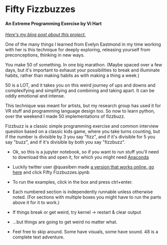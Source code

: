 # Fifty Fizzbuzzes

#### An Extreme Programming Exercise by Vi Hart

*[Here's my blog post about this project.](http://vihart.com/fifty-fizzbuzzes/)*

One of the many things I learned from Evelyn Eastmond in my time working with her is this technique for deeply exploring, releasing yourself from preconceptions, thinking in new ways.

You make 50 of something.
In one big marathon.
(Maybe spaced over a few days, but it's important to exhaust your possibilities to break and illuminate habits, rather than making habits as with making a thing a week.) 

50 is a LOT, and it takes you on this weird journey of ups and downs and complexifying and simplifying and combining and taking apart.
It can be oddly emotional and intense.

This technique was meant for artists, but my research group has used it for VR stuff and programming language design too.
So now to learn python, over the weekend I made 50 implementations of fizzbuzz.

Fizzbuzz is a classic simple programming exercise and common interview question based on a classic kids game, where you take turns counting, but if the number is divisible by 3 you say \"fizz\", and if it's divisible for 5 you say \"buzz\", and if it's divisible by both you say \"fizzbuzz\".

* Ok, so this is a jupyter notebook, so if you want to run stuff you'll need to download this and open it, for which you might need [Anaconda](https://www.anaconda.com/download/)

* Luckily twitter user @quasiben made [a version that works online, go here](https://mybinder.org/v2/gh/quasiben/fiftyfizzbuzzes/master?filepath=Fifty%20Fizzbuzzes.ipynb) and click Fifty Fizzbuzzes.ipynb

* To run the examples, click in the box and press ctrl+enter. 

* Each numbered section is independently runnable unless otherwise noted.
(For sections with multiple boxes you might have to run the parts above it for it to work.) 

* If things break or get weird, try kernel -> restart & clear output

* ...but things are going to get weird no matter what.

* Feel free to skip around. Some have visuals, some have sound.
48 is a complete text adventure.